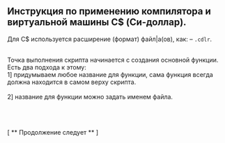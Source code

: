 Инструкция по применению компилятора и виртуальной машины C$ (Си-доллар).
-
Для C$ используется расширение (формат) файл|а(ов), как: – `.cdlr`.<br><br>

Точка выполнения скрипта начинается с создания основной функции. Есть два подхода к этому:<br>
1] придумываем любое название для функции, сама функция всегда должна находится в самом верху скрипта.<br><br>
2] название для функции можно задать именем файла.

<br><br><br>
[
** Продолжение следует **
]
